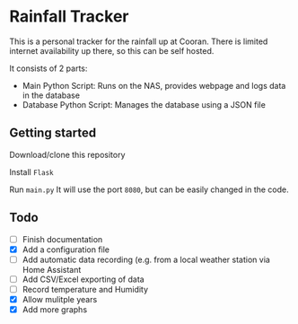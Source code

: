 # Rainfall Tracker

This is a personal tracker for the rainfall up at Cooran. There is limited internet availability up there, so this can be self hosted.

It consists of 2 parts:
- Main Python Script: Runs on the NAS, provides webpage and logs data in the database
- Database Python Script: Manages the database using a JSON file

## Getting started

Download/clone this repository

Install `Flask`

Run `main.py`
It will use the port `8080`, but can be easily changed in the code.

## Todo

- [ ] Finish documentation
- [x] Add a configuration file
- [ ] Add automatic data recording (e.g. from a local weather station via Home Assistant
- [ ] Add CSV/Excel exporting of data
- [ ] Record temperature and Humidity
- [x] Allow mulitple years
- [x] Add more graphs
